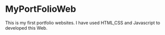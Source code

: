 # MyPortFolioWeb
This is my first portfolio websites. I have used HTML,CSS and Javascript to developed this Web.
